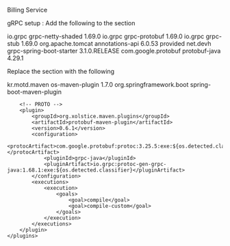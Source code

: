 Billing Service 

gRPC  setup :
Add the following to the <dependencies> section

<!--GRPC -->
<dependency>
    <groupId>io.grpc</groupId>
    <artifactId>grpc-netty-shaded</artifactId>
    <version>1.69.0</version>
</dependency>

<dependency>
    <groupId>io.grpc</groupId>
    <artifactId>grpc-protobuf</artifactId>
    <version>1.69.0</version>
</dependency>

<dependency>
    <groupId>io.grpc</groupId>
    <artifactId>grpc-stub</artifactId>
    <version>1.69.0</version>
</dependency>
<dependency> <!-- necessary for Java 9+ -->
    <groupId>org.apache.tomcat</groupId>
    <artifactId>annotations-api</artifactId>
    <version>6.0.53</version>
    <scope>provided</scope>
</dependency>

<dependency>
    <groupId>net.devh</groupId>
    <artifactId>grpc-spring-boot-starter</artifactId>
    <version>3.1.0.RELEASE</version>
</dependency>

<dependency>
    <groupId>com.google.protobuf</groupId>
    <artifactId>protobuf-java</artifactId>
    <version>4.29.1</version>
</dependency>

Replace the <build> section with the following

<build>
    <extensions>
        <!-- Ensure OS compatibility for protoc -->
        <extension>
            <groupId>kr.motd.maven</groupId>
            <artifactId>os-maven-plugin</artifactId>
            <version>1.7.0</version>
        </extension>
    </extensions>
    <plugins>
        <!-- Spring boot / maven  -->
        <plugin>
            <groupId>org.springframework.boot</groupId>
            <artifactId>spring-boot-maven-plugin</artifactId>
        </plugin>

        <!-- PROTO -->
        <plugin>
            <groupId>org.xolstice.maven.plugins</groupId>
            <artifactId>protobuf-maven-plugin</artifactId>
            <version>0.6.1</version>
            <configuration>
                <protocArtifact>com.google.protobuf:protoc:3.25.5:exe:${os.detected.classifier}</protocArtifact>
                <pluginId>grpc-java</pluginId>
                <pluginArtifact>io.grpc:protoc-gen-grpc-java:1.68.1:exe:${os.detected.classifier}</pluginArtifact>
            </configuration>
            <executions>
                <execution>
                    <goals>
                        <goal>compile</goal>
                        <goal>compile-custom</goal>
                    </goals>
                </execution>
            </executions>
        </plugin>
    </plugins>
</build>
